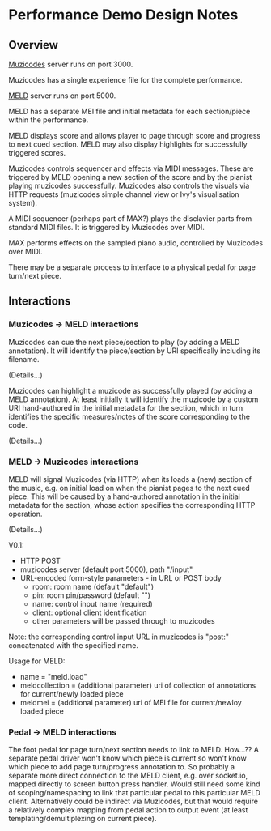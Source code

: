 # Performance Demo Design Notes

## Overview

[Muzicodes](https://github.com/cgreenhalgh/musiccodes) server runs on port 3000.

Muzicodes has a single experience file for the complete performance.

[MELD](https://github.com/oerc-music/meld) server runs on port 5000.

MELD has a separate MEI file and initial metadata for each section/piece within the performance.

MELD displays score and allows player to page through score and progress to next cued section. MELD may also display highlights for successfully triggered scores.

Muzicodes controls sequencer and effects via MIDI messages. These are triggered by MELD opening a new section of the score and by the pianist playing muzicodes successfully. Muzicodes also controls the visuals via HTTP requests (muzicodes simple channel view or Ivy's visualisation system).

A MIDI sequencer (perhaps part of MAX?) plays the disclavier parts from standard MIDI files. It is triggered by Muzicodes over MIDI.

MAX performs effects on the sampled piano audio, controlled by Muzicodes over MIDI.

There may be a separate process to interface to a physical pedal for page turn/next piece.

## Interactions

### Muzicodes -> MELD interactions

Muzicodes can cue the next piece/section to play (by adding a MELD annotation). It will identify the piece/section by URI specifically including its filename.

(Details...)

Muzicodes can highlight a muzicode as successfully played (by adding a MELD annotation). At least initially it will identify the muzicode by a custom URI hand-authored in the initial metadata for the section, which in turn identifies the specific measures/notes of the score corresponding to the code.

(Details...)

### MELD -> Muzicodes interactions

MELD will signal Muzicodes (via HTTP) when its loads a (new) section of the music, e.g. on initial load on when the pianist pages to the next cued piece. This will be caused by a hand-authored annotation in the initial metadata for the section, whose action specifies the corresponding HTTP operation.

(Details...)

V0.1:
- HTTP POST
- muzicodes server (default port 5000), path "/input"
- URL-encoded form-style parameters - in URL or POST body
  - room: room name (default "default")
  - pin: room pin/password (default "")
  - name: control input name (required)
  - client: optional client identification
  - other parameters will be passed through to muzicodes

Note: the corresponding control input URL in muzicodes is "post:" concatenated with the specified name.

Usage for MELD:
- name = "meld.load"
- meldcollection = (additional parameter) uri of collection of annotations for current/newly loaded piece
- meldmei = (additional parameter) uri of MEI file for current/newloy loaded piece

### Pedal -> MELD interactions

The foot pedal for page turn/next section needs to link to MELD. How...?? A separate pedal driver won't know which piece is current so won't know which piece to add page turn/progress annotation to. So probably a separate more direct connection to the MELD client, e.g. over socket.io, mapped directly to screen button press handler. Would still need some kind of scoping/namespacing to link that particular pedal to this particular MELD client. Alternatively could be indirect via Muzicodes, but that would require a relatively complex mapping from pedal action to output event (at least templating/demultiplexing on current piece).

